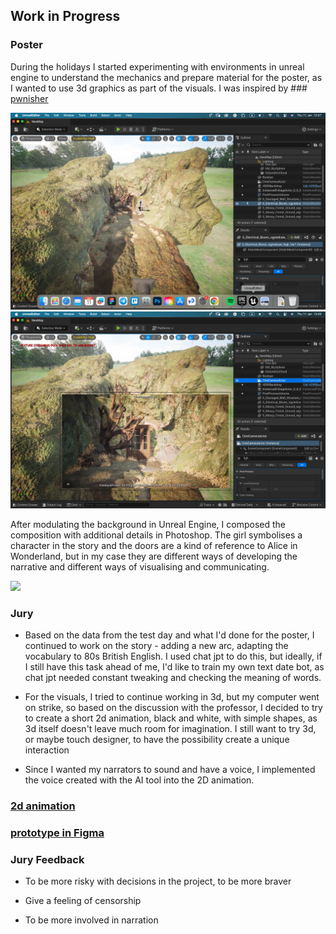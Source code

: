 ## Work in Progress

### Poster

During the holidays I started experimenting with environments in unreal engine to understand the mechanics and prepare material for the poster, as I wanted to use 3d graphics as part of the visuals. I was inspired by ### <a href="https://www.youtube.com/watch?v=YZ4gSKZh6do&t=1161s">pwnisher</a>

<img src="Photos/image 4.png" width="800px">

<img src="Photos/image 5.png" width="800px">

After modulating the background in Unreal Engine, I composed the composition with additional details in Photoshop. The girl symbolises a character in the story and the doors are a kind of reference to Alice in Wonderland, but in my case they are different ways of developing the narrative and different ways of visualising and communicating. 

<img src="Photos/PosterGulkovaMariia (9).png" width="800px">

### Jury

- Based on the data from the test day and what I'd done for the poster, I continued to work on the story - adding a new arc, adapting the vocabulary to 80s British English. I used chat jpt to do this, but ideally, if I still have this task ahead of me, I'd like to train my own text date bot, as chat jpt needed constant tweaking and checking the meaning of words. 

- For the visuals, I tried to continue working in 3d, but my computer went on strike, so based on the discussion with the professor, I decided to try to create a short 2d animation, black and white, with simple shapes, as 3d itself doesn't leave much room for imagination. I still want to try 3d, or maybe touch designer, to have the possibility create a unique interaction 

- Since I wanted my narrators to sound and have a voice, I implemented the voice created with the AI tool into the 2D animation.

### <a href="https://www.tumblr.com/thesis-blog-mariia-gulkova/739865684389052416/2danimationtestvoice?source=share">2d animation</a>

### <a href="https://www.figma.com/proto/p7Of1zgNVgd7xyyaFBb7fM/prototype_04?page-id=0%3A1&type=design&node-id=1-3&viewport=443%2C484%2C0.1&t=EuaAZCw6glHRiBYo-1&scaling=min-zoom&starting-point-node-id=1%3A3&mode=design">prototype in Figma</a>

### Jury Feedback

- To be more risky with decisions in the project, to be more braver

- Give a feeling of censorship

- To be more involved in narration
